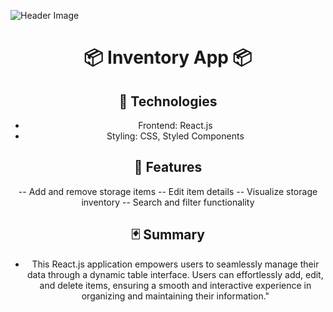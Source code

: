 ![Header Image](https://raw.githubusercontent.com/Lopez4163/storageApp2.0/main/storage3.0/assets/Screenshot%202023-11-21%20at%209.51.03%E2%80%AFAM.png)

<h1 align="center">📦 Inventory App 📦</h1> 

<div align="center">

## 👾 Technologies
 - Frontend: React.js
 - Styling: CSS, Styled Components


## 🍩 Features

 -- Add and remove storage items
 -- Edit item details
 -- Visualize storage inventory
 -- Search and filter functionality

## 🃏 Summary

  - This React.js application empowers users to seamlessly manage their data through a dynamic table interface. Users can effortlessly add, edit, and delete items, ensuring a smooth and 
  interactive experience in organizing and maintaining their information."

</div>
